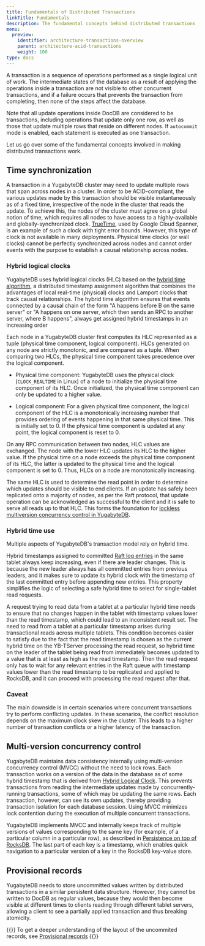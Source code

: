 ```yaml
---
title: Fundamentals of Distributed Transactions
linkTitle: Fundamentals
description: The fundamental concepts behind distributed transactions
menu:
  preview:
    identifier: architecture-transactions-overview
    parent: architecture-acid-transactions
    weight: 100
type: docs
---
```


A transaction is a sequence of operations performed as a single logical unit of work. The intermediate states of the database as a result of applying the operations inside a transaction are not visible to other concurrent transactions, and if a failure occurs that prevents the transaction from completing, then none of the steps affect the database.

Note that all update operations inside DocDB are considered to be transactions, including operations that update only one row, as well as those that update multiple rows that reside on different nodes. If `autocommit` mode is enabled, each statement is executed as one transaction.

Let us go over some of the fundamental concepts involved in making distributed transactions work.

## Time synchronization

A transaction in a YugabyteDB cluster may need to update multiple rows that span across nodes in a cluster. In order to be ACID-compliant, the various updates made by this transaction should be visible instantaneously as of a fixed time, irrespective of the node in the cluster that reads the update. To achieve this, the nodes of the cluster must agree on a global notion of time, which requires all nodes to have access to a highly-available and globally-synchronized clock. [TrueTime](https://cloud.google.com/spanner/docs/true-time-external-consistency), used by Google Cloud Spanner, is an example of such a clock with tight error bounds. However, this type of clock is not available in many deployments. Physical time clocks (or wall clocks) cannot be perfectly synchronized across nodes and cannot order events with the purpose to establish a causal relationship across nodes.

### Hybrid logical clocks

YugabyteDB uses hybrid logical clocks (HLC) based on the [hybrid time algorithm](http://users.ece.utexas.edu/~garg/pdslab/david/hybrid-time-tech-report-01.pdf), a distributed timestamp assignment algorithm that combines the advantages of local real-time (physical) clocks and Lamport clocks that track causal relationships. The hybrid time algorithm ensures that events connected by a causal chain of the form "A happens before B on the same server" or "A happens on one server, which then sends an RPC to another server, where B happens", always get assigned hybrid timestamps in an increasing order

Each node in a YugabyteDB cluster first computes its HLC represented as a tuple (physical time component, logical component). HLCs generated on any node are strictly monotonic, and are compared as a tuple. When comparing two HLCs, the physical time component takes precedence over the logical component.

* Physical time component: YugabyteDB uses the physical clock (`CLOCK_REALTIME` in Linux) of a node to initialize the physical time component of its HLC. Once initialized, the physical time component can only be updated to a higher value.

* Logical component: For a given physical time component, the logical component of the HLC is a monotonically increasing number that provides ordering of events happening in that same physical time. This is initially set to 0. If the physical time component is updated at any point, the logical component is reset to 0.

On any RPC communication between two nodes, HLC values are exchanged. The node with the lower HLC updates its HLC to the higher value. If the physical time on a node exceeds the physical time component of its HLC, the latter is updated to the physical time and the logical component is set to 0. Thus, HLCs on a node are monotonically increasing.

The same HLC is used to determine the read point in order to determine which updates should be visible to end clients. If an update has safely been replicated onto a majority of nodes, as per the Raft protocol, that update operation can be acknowledged as successful to the client and it is safe to serve all reads up to that HLC. This forms the foundation for [lockless multiversion concurrency control in YugabyteDB](#multi-version-concurrency-control).

### Hybrid time use

Multiple aspects of YugabyteDB's transaction model rely on hybrid time.

Hybrid timestamps assigned to committed [Raft log entries](../../docdb-replication/raft#log-entries) in the same tablet always keep increasing, even if there are leader changes. This is because the new leader always has all committed entries from previous leaders, and it makes sure to update its hybrid clock with the timestamp of the last committed entry before appending new entries. This property simplifies the logic of selecting a safe hybrid time to select for single-tablet read requests.

A request trying to read data from a tablet at a particular hybrid time needs to ensure that no changes happen in the tablet with timestamp values lower than the read timestamp, which could lead to an inconsistent result set. The need to read from a tablet at a particular timestamp arises during transactional reads across multiple tablets. This condition becomes easier to satisfy due to the fact that the read timestamp is chosen as the current hybrid time on the YB-TServer processing the read request, so hybrid time on the leader of the tablet being read from immediately becomes updated to a value that is at least as high as the read timestamp. Then the read request only has to wait for any relevant entries in the Raft queue with timestamp values lower than the read timestamp to be replicated and applied to RocksDB, and it can proceed with processing the read request after that.

### Caveat

The main downside is in certain scenarios where concurrent transactions try to perform conflicting updates. In these scenarios, the conflict resolution depends on the maximum clock skew in the cluster. This leads to a higher number of transaction conflicts or a higher latency of the transaction.

## Multi-version concurrency control

YugabyteDB maintains data consistency internally using multi-version concurrency control (MVCC) without the need to lock rows. Each transaction works on a version of the data in the database as of some hybrid timestamp that is derived from [Hybrid Logical Clock](#hybrid-logical-clocks). This prevents transactions from reading the intermediate updates made by concurrently-running transactions, some of which may be updating the same rows. Each transaction, however, can see its own updates, thereby providing transaction isolation for each database session. Using MVCC minimizes lock contention during the execution of multiple concurrent transactions.

YugabyteDB implements MVCC and internally keeps track of multiple versions of values corresponding to the same key (for example, of a particular column in a particular row), as described in [Persistence on top of RocksDB](../../docdb/data-model). The last part of each key is a timestamp, which enables quick navigation to a particular version of a key in the RocksDB key-value store.

## Provisional records

YugabyteDB needs to store uncommitted values written by distributed transactions in a similar persistent data structure. However, they cannot be written to DocDB as regular values, because they would then become visible at different times to clients reading through different tablet servers, allowing a client to see a partially applied transaction and thus breaking atomicity.

{{<lead link="../distributed-txns#provisional-records">}}
To get a deeper understanding of the layout of the uncommited records, see [Provisional records](../distributed-txns#provisional-records)
{{</lead>}}
